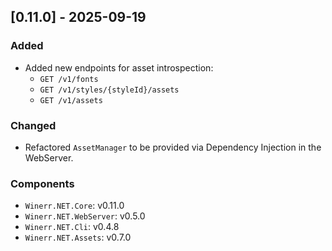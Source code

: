## [0.11.0] - 2025-09-19

### Added

-   Added new endpoints for asset introspection:
    -   `GET /v1/fonts`
    -   `GET /v1/styles/{styleId}/assets`
    -   `GET /v1/assets`

### Changed

-   Refactored `AssetManager` to be provided via Dependency Injection in the WebServer.

### Components

-   `Winerr.NET.Core`: v0.11.0
-   `Winerr.NET.WebServer`: v0.5.0
-   `Winerr.NET.Cli`: v0.4.8
-   `Winerr.NET.Assets`: v0.7.0
